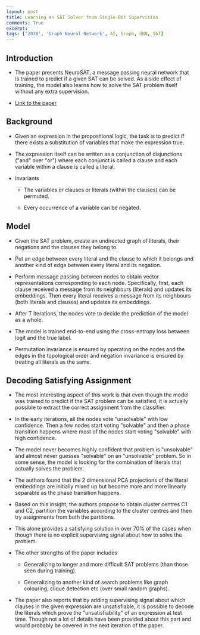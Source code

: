 ```yaml
---
layout: post
title: Learning an SAT Solver from Single-Bit Supervision
comments: True
excerpt: 
tags: ['2018', 'Graph Neural Network', AI, Graph, GNN, SAT]
---
```


## Introduction

* The paper presents NeuroSAT, a message passing neural network that is trained to predict if a given SAT can be solved. As a side effect of training, the model also learns how to solve the SAT problem itself without any extra supervision.

* [Link to the paper](https://arxiv.org/abs/1802.03685)

## Background

* Given an expression in the propositional logic, the task is to predict if there exists a substitution of variables that make the expression true.

* The expression itself can be written as a conjunction of disjunctions ("and" over "or") where each conjunct is called a clause and each variable within a clause is called a literal.

* Invariants

    * The variables or clauses or literals (within the clauses) can be permuted.

    * Every occurrence of a variable can be negated.

## Model

* Given the SAT problem,  create an undirected graph of literals, their negations and the clauses they belong to. 

* Put an edge between every literal and the clause to which it belongs and another kind of edge between every literal and its negation.

* Perform message passing between nodes to obtain vector representations corresponding to each node. Specifically, first, each clause received a message from its neighbours (literals) and updates its embeddings. Then every literal receives a message from its neighbours (both literals and clauses) and updates its embeddings.

* After T iterations, the nodes vote to decide the prediction of the model as a whole.

* The model is trained end-to-end using the cross-entropy loss between logit and the true label.

* Permutation invariance is ensured by operating on the nodes and the edges in the topological order and negation invariance is ensured by treating all literals as the same.

## Decoding Satisfying Assignment

* The most interesting aspect of this work is that even though the model was trained to predict if the SAT problem can be satisfied, it is actually possible to extract the correct assignment from the classifier.

* In the early iterations, all the nodes vote "unsolvable" with low confidence. Then a few nodes start voting "solvable" and then a phase transition happens where most of the nodes start voting "solvable" with high confidence.

* The model never becomes highly confident that problem is "unsolvable" and almost never guesses "solvable" on an "unsolvable" problem. So in some sense, the model is looking for the combination of literals that actually solves the problem.

* The authors found that the 2 dimensional PCA projections of the literal embeddings are initially mixed up but become more and more linearly separable as the phase transition happens.

* Based on this insight, the authors propose to obtain cluster centres C1 and C2, partition the variables according to the cluster centres and then try assignments from both the partitions.

* This alone provides a satisfying solution in over 70% of the cases when though there is no explicit supervising signal about how to solve the problem.

* The other strengths of the paper includes

    * Generalizing to longer and more difficult SAT problems (than those seen during training).

    * Generalizing to another kind of search problems like graph colouring, clique detection etc (over small random graphs).

* The paper also reports that by adding supervising signal about which clauses in the given expression are unsatisfiable, it is possible to decode the literals which prove the "unsatisfiability" of an expression at test time. Though not a lot of details have been provided about this part and would probably be covered in the next iteration of the paper.


